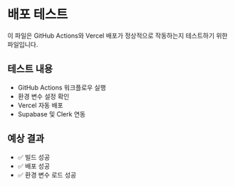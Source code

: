 # 배포 테스트

이 파일은 GitHub Actions와 Vercel 배포가 정상적으로 작동하는지 테스트하기 위한 파일입니다.

## 테스트 내용
- GitHub Actions 워크플로우 실행
- 환경 변수 설정 확인
- Vercel 자동 배포
- Supabase 및 Clerk 연동

## 예상 결과
- ✅ 빌드 성공
- ✅ 배포 성공
- ✅ 환경 변수 로드 성공
